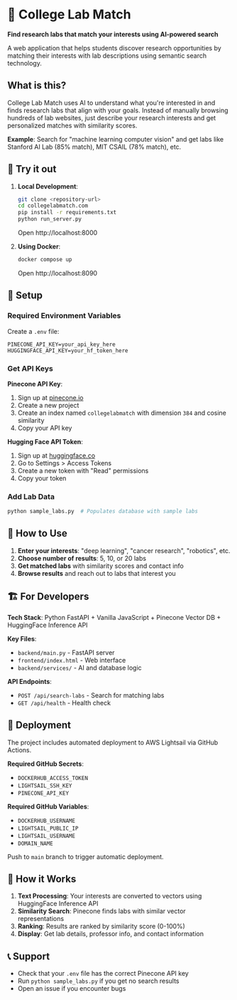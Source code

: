 # 🔬 College Lab Match

**Find research labs that match your interests using AI-powered search**

A web application that helps students discover research opportunities by matching their interests with lab descriptions using semantic search technology.

## What is this?

College Lab Match uses AI to understand what you're interested in and finds research labs that align with your goals. Instead of manually browsing hundreds of lab websites, just describe your research interests and get personalized matches with similarity scores.

**Example**: Search for "machine learning computer vision" and get labs like Stanford AI Lab (85% match), MIT CSAIL (78% match), etc.

## 🚀 Try it out

1. **Local Development**:
   ```bash
   git clone <repository-url>
   cd collegelabmatch.com
   pip install -r requirements.txt
   python run_server.py
   ```
   Open http://localhost:8000

2. **Using Docker**:
   ```bash
   docker compose up
   ```
   Open http://localhost:8090

## 🔧 Setup

### Required Environment Variables

Create a `.env` file:
```env
PINECONE_API_KEY=your_api_key_here
HUGGINGFACE_API_KEY=your_hf_token_here
```

### Get API Keys

**Pinecone API Key**:
1. Sign up at [pinecone.io](https://pinecone.io)
2. Create a new project
3. Create an index named `collegelabmatch` with dimension `384` and cosine similarity
4. Copy your API key

**Hugging Face API Token**:
1. Sign up at [huggingface.co](https://huggingface.co)
2. Go to Settings > Access Tokens
3. Create a new token with "Read" permissions
4. Copy your token

### Add Lab Data
```bash
python sample_labs.py  # Populates database with sample labs
```

## 🎯 How to Use

1. **Enter your interests**: "deep learning", "cancer research", "robotics", etc.
2. **Choose number of results**: 5, 10, or 20 labs
3. **Get matched labs** with similarity scores and contact info
4. **Browse results** and reach out to labs that interest you

## 🏗️ For Developers

**Tech Stack**: Python FastAPI + Vanilla JavaScript + Pinecone Vector DB + HuggingFace Inference API

**Key Files**:
- `backend/main.py` - FastAPI server
- `frontend/index.html` - Web interface
- `backend/services/` - AI and database logic

**API Endpoints**:
- `POST /api/search-labs` - Search for matching labs
- `GET /api/health` - Health check

## 🚢 Deployment

The project includes automated deployment to AWS Lightsail via GitHub Actions.

**Required GitHub Secrets**:
- `DOCKERHUB_ACCESS_TOKEN`
- `LIGHTSAIL_SSH_KEY` 
- `PINECONE_API_KEY`

**Required GitHub Variables**:
- `DOCKERHUB_USERNAME`
- `LIGHTSAIL_PUBLIC_IP`
- `LIGHTSAIL_USERNAME`
- `DOMAIN_NAME`

Push to `main` branch to trigger automatic deployment.

## 🤔 How it Works

1. **Text Processing**: Your interests are converted to vectors using HuggingFace Inference API
2. **Similarity Search**: Pinecone finds labs with similar vector representations  
3. **Ranking**: Results are ranked by similarity score (0-100%)
4. **Display**: Get lab details, professor info, and contact information

## 📞 Support

- Check that your `.env` file has the correct Pinecone API key
- Run `python sample_labs.py` if you get no search results
- Open an issue if you encounter bugs 